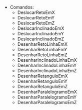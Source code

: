 - Comandos:
    - DeslocarRetoEmX
    - DeslocarRetoEmY
    - DeslocarRetoEmZ
    - DeslocarInclinadoEmX
    - DeslocarInclinadoEmY
    - DeslocarInclinadoEmZ
    - DesenharRetoLinhaEmX
    - DesenharRetoLinhaEmY
    - DesenharRetoLinhaEmZ
    - DesenharInclinadoLinhaEmX
    - DesenharInclinadoLinhaEmY
    - DesenharInclinadoLinhaEmZ
    - DesenharRetanguloEmX
    - DesenharRetanguloEmY
    - DesenharRetanguloEmZ
    - DesenharParalelogramoEmX
    - DesenharParalelogramoEmY
    - DesenharParalelogramoEmZ